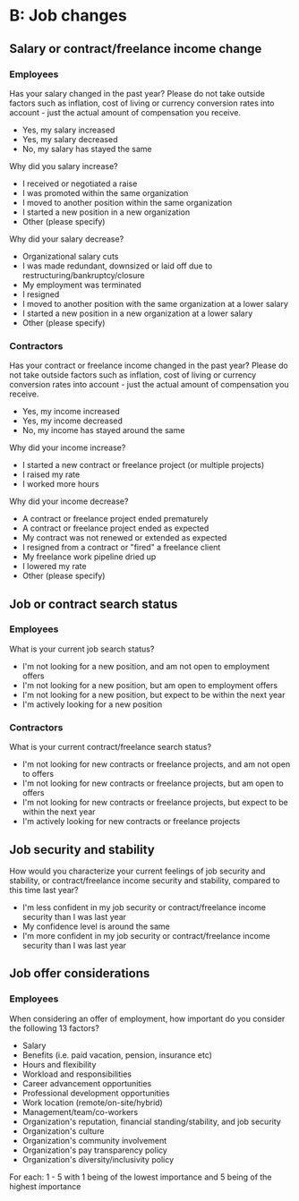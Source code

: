 # B: Job changes

## Salary or contract/freelance income change

### Employees

Has your salary changed in the past year? Please do not take outside factors such as inflation, cost of living or currency conversion rates into account - just the actual amount of compensation you receive. 
   
- Yes, my salary increased
- Yes, my salary decreased
- No, my salary has stayed the same

Why did you salary increase?

- I received or negotiated a raise
- I was promoted within the same organization
- I moved to another position within the same organization 
- I started a new position in a new organization 
- Other (please specify)

Why did your salary decrease?

- Organizational salary cuts
- I was made redundant, downsized or laid off due to restructuring/bankruptcy/closure
- My employment was terminated 
- I resigned
- I moved to another position with the same organization at a lower salary
- I started a new position in a new organization at a lower salary
- Other (please specify)

### Contractors

Has your contract or freelance income changed in the past year? Please do not take outside factors such as inflation, cost of living or currency conversion rates into account - just the actual amount of compensation you receive.

- Yes, my income increased
- Yes, my income decreased
- No, my income has stayed around the same

Why did your income increase?

- I started a new contract or freelance project (or multiple projects)
- I raised my rate
- I worked more hours

Why did your income decrease?

- A contract or freelance project ended prematurely
- A contract or freelance project ended as expected
- My contract was not renewed or extended as expected
- I resigned from a contract or "fired" a freelance client
- My freelance work pipeline dried up
- I lowered my rate
- Other (please specify)

## Job or contract search status

### Employees

What is your current job search status?

- I'm not looking for a new position, and am not open to employment offers
- I'm not looking for a new position, but am open to employment offers
- I'm not looking for a new position, but expect to be within the next year
- I'm actively looking for a new position

### Contractors

What is your current contract/freelance search status?

- I'm not looking for new contracts or freelance projects, and am not open to offers
- I'm not looking for new contracts or freelance projects, but am open to offers
- I'm not looking for new contracts or freelance projects, but expect to be within the next year
- I'm actively looking for new contracts or freelance projects

## Job security and stability

How would you characterize your current feelings of job security and stability, or contract/freelance income security and stability, compared to this time last year?

- I'm less confident in my job security or contract/freelance income security than I was last year
- My confidence level is around the same
- I'm more confident in my job security or contract/freelance income security than I was last year

## Job offer considerations

### Employees

When considering an offer of employment, how important do you consider the following 13 factors? 

- Salary
- Benefits (i.e. paid vacation, pension, insurance etc)
- Hours and flexibility
- Workload and responsibilities
- Career advancement opportunities
- Professional development opportunities
- Work location (remote/on-site/hybrid)
- Management/team/co-workers
- Organization's reputation, financial standing/stability, and job security
- Organization's culture
- Organization's community involvement
- Organization's pay transparency policy
- Organization's diversity/inclusivity policy

For each: 1 - 5 with 1 being of the lowest importance and 5 being of the highest importance
